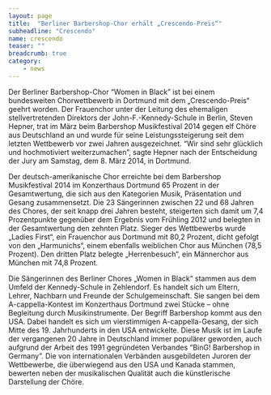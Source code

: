 ```yaml
---
layout: page
title:  "Berliner Barbershop-Chor erhält „Crescendo-Preis“"
subheadline: "Crescendo"
name: crescendo
teaser: ""
breadcrumb: true
category:
    - news
---
```

Der Berliner Barbershop-Chor “Women in Black” ist bei einem bundesweiten Chorwettbewerb in Dortmund mit dem „Crescendo-Preis“ geehrt worden. Der Frauenchor unter der Leitung des ehemaligen stellvertretenden Direktors der John-F.-Kennedy-Schule in Berlin, Steven Hepner, trat im März beim Barbershop Musikfestival 2014 gegen elf Chöre aus Deutschland an und wurde für seine Leistungssteigerung seit dem letzten Wettbewerb vor zwei Jahren ausgezeichnet. “Wir sind sehr glücklich und hochmotiviert weiterzumachen”, sagte Hepner nach der Entscheidung der Jury am Samstag, dem 8. März 2014, in Dortmund.

Der deutsch-amerikanische Chor erreichte bei dem Barbershop Musikfestival 2014 im Konzerthaus Dortmund 65 Prozent in der Gesamtwertung, die sich aus den Kategorien Musik, Präsentation und Gesang zusammensetzt. Die 23 Sängerinnen zwischen 22 und 68 Jahren des Chores, der seit knapp drei Jahren besteht, steigerten sich damit um 7,4 Prozentpunkte gegenüber dem Ergebnis vom Frühling 2012 und belegten in der Gesamtwertung den zehnten Platz. Sieger des Wettbewerbs wurde „Ladies First“, ein Frauenchor aus Dortmund mit 80,2 Prozent, dicht gefolgt von den „Harmunichs“, einem ebenfalls weiblichen Chor aus München (78,5 Prozent). Den dritten Platz belegte „Herrenbesuch“, ein Männerchor aus München mit 74,8 Prozent.

Die Sängerinnen des Berliner Chores „Women in Black“ stammen aus dem Umfeld der Kennedy-Schule in Zehlendorf. Es handelt sich um Eltern, Lehrer, Nachbarn und Freunde der Schulgemeinschaft. Sie sangen bei dem A-cappella-Kontest im Konzerthaus Dortmund zwei Stücke – ohne Begleitung durch Musikinstrumente. Der Begriff Barbershop kommt aus den USA. Dabei handelt es sich um vierstimmigen A-cappella-Gesang, der sich Mitte des 19. Jahrhunderts in den USA entwickelte. Diese Musik ist im Laufe der vergangenen 20 Jahre in Deutschland immer populärer geworden, auch aufgrund der Arbeit des 1991 gegründeten Verbandes “BinG! Barbershop in Germany”. Die von internationalen Verbänden ausgebildeten Juroren der Wettbewerbe, die überwiegend aus den USA und Kanada stammen, bewerten neben der musikalischen Qualität auch die künstlerische Darstellung der Chöre. 